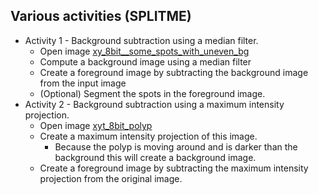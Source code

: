 ## Various activities (SPLITME)

  - Activity 1 - Background subtraction using a median filter.
    - Open image [xy_8bit__some_spots_with_uneven_bg](https://github.com/NEUBIAS/training-resources/raw/master/image_data/xy_8bit__some_spots_with_uneven_bg.tif)
    - Compute a background image using a median filter
    - Create a foreground image by subtracting the background image from the input image
    - (Optional) Segment the spots in the foreground image.
  - Activity 2 - Background subtraction using a maximum intensity projection.
    - Open image [xyt_8bit_polyp](https://github.com/NEUBIAS/training-resources/raw/master/image_data/xyt_8bit_polyp.tif)
    - Create a maximum intensity projection of this image.
      - Because the polyp is moving around and is darker than the background this will create a background image.
    - Create a foreground image by subtracting the maximum intensity projection from the original image.

